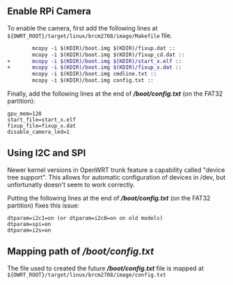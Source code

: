 ## Enable RPi Camera

To enable the camera, first add the following lines at `${OWRT_ROOT}/target/linux/brcm2708/image/Makefile` file.

```diff
        mcopy -i $(KDIR)/boot.img $(KDIR)/fixup.dat ::
        mcopy -i $(KDIR)/boot.img $(KDIR)/fixup_cd.dat ::
+       mcopy -i $(KDIR)/boot.img $(KDIR)/start_x.elf ::
+       mcopy -i $(KDIR)/boot.img $(KDIR)/fixup_x.dat ::
        mcopy -i $(KDIR)/boot.img cmdline.txt ::
        mcopy -i $(KDIR)/boot.img config.txt ::
```

Finally, add the following lines at the end of __*/boot/config.txt*__ (on the FAT32 partition):

```{r, engine='bash', count_lines}
gpu_mem=128
start_file=start_x.elf
fixup_file=fixup_x.dat
disable_camera_led=1
```

## Using I2C and SPI

Newer kernel versions in OpenWRT trunk feature a capability called "device tree support". This allows for automatic configuration of devices in /dev, but unfortunatly doesn't seem to work correctly.

Putting the following lines at the end of __*/boot/config.txt*__ (on the FAT32 partition) fixes this issue:

```{r, engine='bash', count_lines}
dtparam=i2c1=on (or dtparam=i2c0=on on old models)
dtparam=spi=on
dtparam=i2s=on
```

## Mapping path of __*/boot/config.txt*__

The file used to created the future __*/boot/config.txt*__ file is mapped at `${OWRT_ROOT}/target/linux/brcm2708/image/config.txt`
